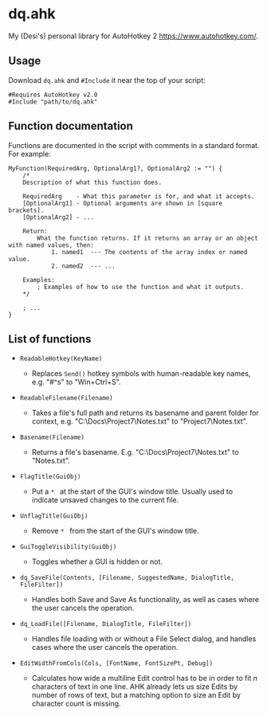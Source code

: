 # dq.ahk

My (Desi's) personal library for AutoHotkey 2 <https://www.autohotkey.com/>.



## Usage

Download `dq.ahk` and `#Include` it near the top of your script:

```
#Requires AutoHotkey v2.0
#Include "path/to/dq.ahk"
```



## Function documentation

Functions are documented in the script with comments in a standard format. For example:

```
MyFunction(RequiredArg, OptionalArg1?, OptionalArg2 := "") {
    /*
    Description of what this function does.
    
    RequiredArg    - What this parameter is for, and what it accepts.
    [OptionalArg1] - Optional arguments are shown in [square brackets].
    [OptionalArg2] - ...
    
    Return: 
        What the function returns. If it returns an array or an object with named values, then:
            1. named1  --- The contents of the array index or named value.
            2. named2  --- ...
    
    Examples:
        ; Examples of how to use the function and what it outputs.
    */

    ; ...
}
```


## List of functions

- `ReadableHotkey(KeyName)`
    - Replaces `Send()` hotkey symbols with human-readable key names, e.g. "#^s" to "Win+Ctrl+S".

- `ReadableFilename(Filename)`
    - Takes a file's full path and returns its basename and parent folder for context, e.g. "C:\Docs\Project7\Notes.txt" to "Project7\Notes.txt".

- `Basename(Filename)`
    - Returns a file's basename. E.g. "C:\Docs\Project7\Notes.txt" to "Notes.txt".

- `FlagTitle(GuiObj)`
    - Put a `* ` at the start of the GUI's window title. Usually used to indicate unsaved changes to the current file.

- `UnflagTitle(GuiObj)`
    - Remove `* ` from the start of the GUI's window title.

- `GuiToggleVisibility(GuiObj)`
    - Toggles whether a GUI is hidden or not.

- `dq_SaveFile(Contents, [Filename, SuggestedName, DialogTitle, FileFilter])`
    - Handles both Save and Save As functionality, as well as cases where the user cancels the operation.

- `dq_LoadFile([Filename, DialogTitle, FileFilter])`
    - Handles file loading with or without a File Select dialog, and handles cases where the user cancels the operation.

- `EditWidthFromCols(Cols, [FontName, FontSizePt, Debug])`
    - Calculates how wide a multiline Edit control has to be in order to fit *n* characters of text in one line. AHK already lets us size Edits by number of rows of text, but a matching option to size an Edit by character count is missing.
